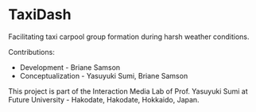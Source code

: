 # TaxiDash
Facilitating taxi carpool group formation during harsh weather conditions.

Contributions:
- Development - Briane Samson
- Conceptualization - Yasuyuki Sumi, Briane Samson

This project is part of the Interaction Media Lab of Prof. Yasuyuki Sumi at Future University - Hakodate, Hakodate, Hokkaido, Japan.
